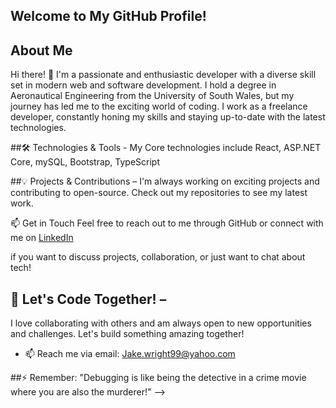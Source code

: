 ## Welcome to My GitHub Profile!

## About Me

 Hi there! 👋 I'm a passionate and enthusiastic developer with a diverse skill set in modern web and software development. I hold a degree in Aeronautical Engineering from the University of South Wales, but my journey has led me to the exciting world of coding. I work as a freelance developer, constantly honing my skills and staying up-to-date with the latest technologies.
 
##🛠️ Technologies & Tools -
My Core technologies include React, ASP.NET Core, mySQL, Bootstrap, TypeScript

##💡 Projects & Contributions –
 I'm always working on exciting projects and contributing to open-source. Check out my repositories to see my latest work.

📫 Get in Touch Feel free to reach out to me through GitHub or connect with me on [LinkedIn]( https://www.linkedin.com/in/jake-wright-b807ab176/)
 
if you want to discuss projects, collaboration, or just want to chat about tech! 
## 🚀 Let's Code Together! –
 I love collaborating with others and am always open to new opportunities and challenges. Let's build something amazing together!

- 📫 Reach me via email: Jake.wright99@yahoo.com
  
##⚡ Remember: "Debugging is like being the detective in a crime movie where you are also the murderer!"
-->


